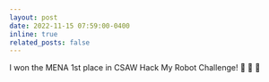 ```yaml
---
layout: post
date: 2022-11-15 07:59:00-0400
inline: true
related_posts: false
---
```


I won the MENA 1st place in CSAW Hack My Robot Challenge! :tada: :tada: :tada:
